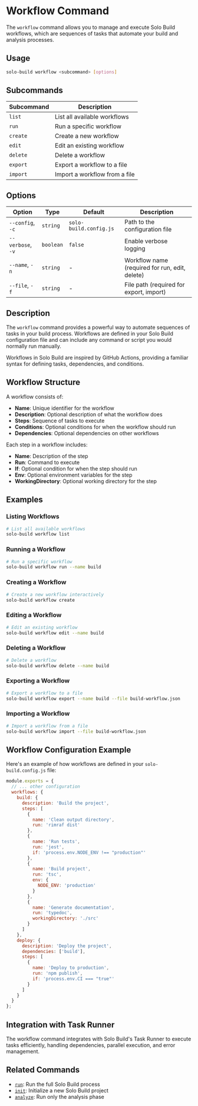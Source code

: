 # Workflow Command

The `workflow` command allows you to manage and execute Solo Build workflows, which are sequences of tasks that automate your build and analysis processes.

## Usage

```bash
solo-build workflow <subcommand> [options]
```

## Subcommands

| Subcommand | Description |
|------------|-------------|
| `list` | List all available workflows |
| `run` | Run a specific workflow |
| `create` | Create a new workflow |
| `edit` | Edit an existing workflow |
| `delete` | Delete a workflow |
| `export` | Export a workflow to a file |
| `import` | Import a workflow from a file |

## Options

| Option | Type | Default | Description |
|--------|------|---------|-------------|
| `--config`, `-c` | `string` | `solo-build.config.js` | Path to the configuration file |
| `--verbose`, `-v` | `boolean` | `false` | Enable verbose logging |
| `--name`, `-n` | `string` | - | Workflow name (required for run, edit, delete) |
| `--file`, `-f` | `string` | - | File path (required for export, import) |

## Description

The `workflow` command provides a powerful way to automate sequences of tasks in your build process. Workflows are defined in your Solo Build configuration file and can include any command or script you would normally run manually.

Workflows in Solo Build are inspired by GitHub Actions, providing a familiar syntax for defining tasks, dependencies, and conditions.

## Workflow Structure

A workflow consists of:

- **Name**: Unique identifier for the workflow
- **Description**: Optional description of what the workflow does
- **Steps**: Sequence of tasks to execute
- **Conditions**: Optional conditions for when the workflow should run
- **Dependencies**: Optional dependencies on other workflows

Each step in a workflow includes:

- **Name**: Description of the step
- **Run**: Command to execute
- **If**: Optional condition for when the step should run
- **Env**: Optional environment variables for the step
- **WorkingDirectory**: Optional working directory for the step

## Examples

### Listing Workflows

```bash
# List all available workflows
solo-build workflow list
```

### Running a Workflow

```bash
# Run a specific workflow
solo-build workflow run --name build
```

### Creating a Workflow

```bash
# Create a new workflow interactively
solo-build workflow create
```

### Editing a Workflow

```bash
# Edit an existing workflow
solo-build workflow edit --name build
```

### Deleting a Workflow

```bash
# Delete a workflow
solo-build workflow delete --name build
```

### Exporting a Workflow

```bash
# Export a workflow to a file
solo-build workflow export --name build --file build-workflow.json
```

### Importing a Workflow

```bash
# Import a workflow from a file
solo-build workflow import --file build-workflow.json
```

## Workflow Configuration Example

Here's an example of how workflows are defined in your `solo-build.config.js` file:

```javascript
module.exports = {
  // ... other configuration
  workflows: {
    build: {
      description: 'Build the project',
      steps: [
        {
          name: 'Clean output directory',
          run: 'rimraf dist'
        },
        {
          name: 'Run tests',
          run: 'jest',
          if: 'process.env.NODE_ENV !== "production"'
        },
        {
          name: 'Build project',
          run: 'tsc',
          env: {
            NODE_ENV: 'production'
          }
        },
        {
          name: 'Generate documentation',
          run: 'typedoc',
          workingDirectory: './src'
        }
      ]
    },
    deploy: {
      description: 'Deploy the project',
      dependencies: ['build'],
      steps: [
        {
          name: 'Deploy to production',
          run: 'npm publish',
          if: 'process.env.CI === "true"'
        }
      ]
    }
  }
};
```

## Integration with Task Runner

The workflow command integrates with Solo Build's Task Runner to execute tasks efficiently, handling dependencies, parallel execution, and error management.

## Related Commands

- [`run`](/docs/cli-run): Run the full Solo Build process
- [`init`](/docs/cli-init): Initialize a new Solo Build project
- [`analyze`](/docs/cli-analyze): Run only the analysis phase
